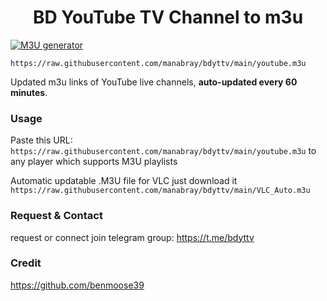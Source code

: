 <h1 align="center">BD YouTube TV Channel to m3u</h1>

[![M3U generator](https://github.com/manabray/bdyttv/actions/workflows/m3u_Generator.yml/badge.svg)](https://github.com/manabray/bdyttv/actions/workflows/m3u_Generator.yml)

`https://raw.githubusercontent.com/manabray/bdyttv/main/youtube.m3u`

Updated m3u links of YouTube live channels, **auto-updated every 60 minutes**.

### Usage
Paste this URL: `https://raw.githubusercontent.com/manabray/bdyttv/main/youtube.m3u` to any player which supports M3U playlists

Automatic updatable .M3U file for VLC just download it `https://raw.githubusercontent.com/manabray/bdyttv/main/VLC_Auto.m3u`

### Request & Contact 

request or connect join telegram group: https://t.me/bdyttv


### Credit 

https://github.com/benmoose39
